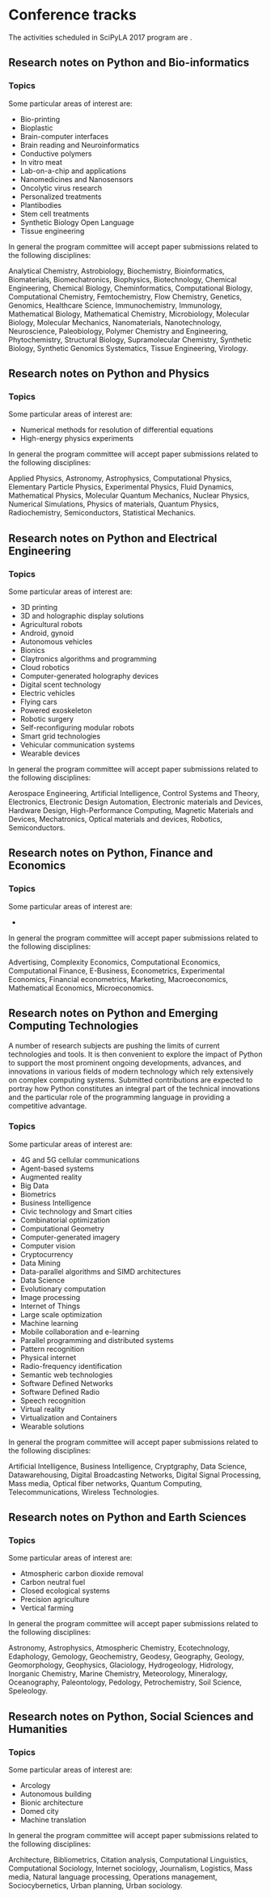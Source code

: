 
# Conference tracks

The activities scheduled in SciPyLA 2017 program are .

## Research notes on Python and Bio-informatics

### Topics

Some particular areas of interest are:

- Bio-printing
- Bioplastic
- Brain-computer interfaces
- Brain reading and Neuroinformatics
- Conductive polymers
- In vitro meat
- Lab-on-a-chip and applications
- Nanomedicines and Nanosensors
- Oncolytic virus research
- Personalized treatments
- Plantibodies
- Stem cell treatments
- Synthetic Biology Open Language
- Tissue engineering

In general the program committee will accept paper submissions related to the following disciplines:

Analytical Chemistry, Astrobiology, Biochemistry, Bioinformatics, Biomaterials, Biomechatronics, Biophysics, Biotechnology,
Chemical Engineering, Chemical Biology, Cheminformatics, Computational Biology,
Computational Chemistry, Femtochemistry, Flow Chemistry, Genetics, Genomics, Healthcare Science,
Immunochemistry, Immunology, Mathematical Biology, Mathematical Chemistry, 
Microbiology, Molecular Biology, Molecular Mechanics, Nanomaterials, Nanotechnology, Neuroscience,
Paleobiology, Polymer Chemistry and Engineering, Phytochemistry, Structural Biology,
Supramolecular Chemistry, Synthetic Biology, Synthetic Genomics Systematics, Tissue Engineering, Virology.

## Research notes on Python and Physics

### Topics

Some particular areas of interest are:

- Numerical methods for resolution of differential equations
- High-energy physics experiments

In general the program committee will accept paper submissions related to the following disciplines:

Applied Physics, Astronomy, Astrophysics, Computational Physics, Elementary Particle Physics,
Experimental Physics, Fluid Dynamics, Mathematical Physics, Molecular Quantum Mechanics,
Nuclear Physics, Numerical Simulations, Physics of materials, Quantum Physics, Radiochemistry,
Semiconductors, Statistical Mechanics.

## Research notes on Python and Electrical Engineering

### Topics

Some particular areas of interest are:

- 3D printing
- 3D and holographic display solutions
- Agricultural robots
- Android, gynoid
- Autonomous vehicles
- Bionics
- Claytronics algorithms and programming
- Cloud robotics
- Computer-generated holography devices
- Digital scent technology
- Electric vehicles
- Flying cars
- Powered exoskeleton
- Robotic surgery
- Self-reconfiguring modular robots
- Smart grid technologies
- Vehicular communication systems
- Wearable devices

In general the program committee will accept paper submissions related to the following disciplines:

Aerospace Engineering, Artificial Intelligence, Control Systems and Theory, Electronics,
Electronic Design Automation, Electronic materials and Devices, Hardware Design,
High-Performance Computing, Magnetic Materials and Devices, Mechatronics,
Optical materials and devices, Robotics, Semiconductors.

## Research notes on Python, Finance and Economics


### Topics

Some particular areas of interest are:

- 

In general the program committee will accept paper submissions related to the following disciplines:

Advertising, Complexity Economics, Computational Economics, Computational Finance,
E-Business, Econometrics, Experimental Economics, Financial econometrics,
Marketing, Macroeconomics, Mathematical Economics, Microeconomics.

## Research notes on Python and Emerging Computing Technologies

A number of research subjects are pushing the limits of current technologies and tools.
It is then convenient to explore the impact of Python to support the most prominent ongoing
developments, advances, and innovations in various fields of modern technology
which rely extensively on complex computing systems.
Submitted contributions are expected to portray how Python
constitutes an integral part of the technical innovations and the particular
role of the programming language in providing a competitive advantage.

### Topics

Some particular areas of interest are:

- 4G and 5G cellular communications
- Agent-based systems
- Augmented reality
- Big Data
- Biometrics
- Business Intelligence
- Civic technology and Smart cities
- Combinatorial optimization
- Computational Geometry
- Computer-generated imagery
- Computer vision
- Cryptocurrency
- Data Mining
- Data-parallel algorithms and SIMD architectures
- Data Science
- Evolutionary computation
- Image processing
- Internet of Things
- Large scale optimization
- Machine learning
- Mobile collaboration and e-learning
- Parallel programming and distributed systems
- Pattern recognition
- Physical internet
- Radio-frequency identification
- Semantic web technologies
- Software Defined Networks
- Software Defined Radio
- Speech recognition
- Virtual reality
- Virtualization and Containers
- Wearable solutions

In general the program committee will accept paper submissions related to the following disciplines:

Artificial Intelligence, Business Intelligence, Cryptgraphy, Data Science,
Datawarehousing, Digital Broadcasting Networks, Digital Signal Processing,
Mass media, Optical fiber networks, Quantum Computing, Telecommunications,
Wireless Technologies.


## Research notes on Python and Earth Sciences

### Topics

Some particular areas of interest are:

- Atmospheric carbon dioxide removal
- Carbon neutral fuel
- Closed ecological systems
- Precision agriculture
- Vertical farming

In general the program committee will accept paper submissions related to the following disciplines:

Astronomy, Astrophysics, Atmospheric Chemistry, Ecotechnology, Edaphology,
Gemology, Geochemistry, Geodesy,
Geography, Geology, Geomorphology, Geophysics, Glaciology, Hydrogeology, Hidrology,
Inorganic Chemistry, Marine Chemistry, Meteorology, Mineralogy, Oceanography,
Paleontology, Pedology, Petrochemistry, Soil Science, Speleology.

## Research notes on Python, Social Sciences and Humanities

### Topics

Some particular areas of interest are:

- Arcology
- Autonomous building
- Bionic architecture
- Domed city
- Machine translation

In general the program committee will accept paper submissions related to the following disciplines:

Architecture, Bibliometrics, Citation analysis, Computational Linguistics, Computational Sociology,
Internet sociology, Journalism, Logistics, Mass media, Natural language processing, 
Operations management, Sociocybernetics, Urban planning, Urban sociology.


